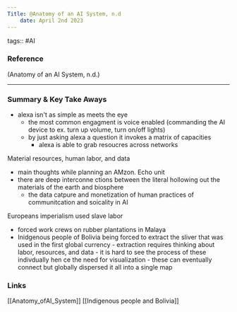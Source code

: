 ```yaml
---
Title: @Anatomy of an AI System, n.d
	date: April 2nd 2023 
---
```


tags:: #AI 

### Reference 
(Anatomy of an AI System, n.d.)

---

### Summary & Key Take Aways
- alexa isn't as simple as meets the eye
	- the most common engagment is voice enabled (commanding the AI device to ex. turn up volume, turn on/off lights)
	- by just asking alexa a question it invokes a matrix of capacities 
		- alexa is able to grab resoucres across networks 

Material resources, human labor, and data
- main thoughts while planning an AMzon. Echo unit 
- there are deep interconne ctions between the literal hollowing out the materials of the earth and biosphere 
	- the data catpure and monetization of human practices of communitcation and soicality in AI

Europeans imperialism used slave labor
- forced work crews on rubber plantations in Malaya 
- Inidgenous people of Bolivia being forced to extract the sliver that was used in the first global currency 
		- extraction requires thinking about labor, resources, and data 
		- it is hard to see the process of these indivdually hen ce the need for visualization 
		- these can eventually connect but globally dispersed it all into a single map 
### Links

[[Anatomy_ofAI_System]]
[[Indigenous people and Bolivia]]
